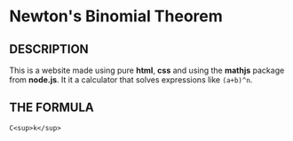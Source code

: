 # Newton's Binomial Theorem
## DESCRIPTION
This is a website made using pure **html**, **css** and using the **mathjs** package from **node.js**. It it a calculator that solves expressions like ``(a+b)^n``.

## THE FORMULA
```
C<sup>k</sup>
```